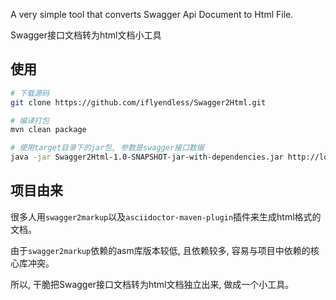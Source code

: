 A very simple tool that converts Swagger Api Document to Html File.

Swagger接口文档转为html文档小工具

## 使用

```sh
# 下载源码
git clone https://github.com/iflyendless/Swagger2Html.git

# 编译打包
mvn clean package

# 使用target目录下的jar包, 参数是swagger接口数据
java -jar Swagger2Html-1.0-SNAPSHOT-jar-with-dependencies.jar http://localhost:8080/v2/api-docs
```

## 项目由来

很多人用`swagger2markup`以及`asciidoctor-maven-plugin`插件来生成html格式的文档。

由于`swagger2markup`依赖的asm库版本较低, 且依赖较多, 容易与项目中依赖的核心库冲突。  

所以, 干脆把Swagger接口文档转为html文档独立出来, 做成一个小工具。